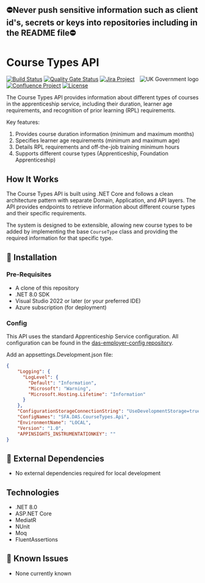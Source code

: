 ## ⛔Never push sensitive information such as client id's, secrets or keys into repositories including in the README file⛔

# Course Types API

<img src="https://avatars.githubusercontent.com/u/9841374?s=200&v=4" align="right" alt="UK Government logo">

[![Build Status](https://dev.azure.com/sfa-gov-uk/Digital%20Apprenticeship%20Service/_apis/build/status/das-coursetypes-api?branchName=master)](https://dev.azure.com/sfa-gov-uk/Digital%20Apprenticeship%20Service/_build/latest?definitionId=_projectid_&branchName=master)
[![Quality Gate Status](https://sonarcloud.io/api/project_badges/measure?project=_projectId_&metric=alert_status)](https://sonarcloud.io/dashboard?id=_projectId_)
[![Jira Project](https://img.shields.io/badge/Jira-Project-blue)](https://skillsfundingagency.atlassian.net/secure/RapidBoard.jspa?rapidView=564&projectKey=APPMAN)
[![Confluence Project](https://img.shields.io/badge/Confluence-Project-blue)](https://skillsfundingagency.atlassian.net/wiki/spaces/_pageurl_)
[![License](https://img.shields.io/badge/license-MIT-lightgrey.svg?longCache=true&style=flat-square)](https://en.wikipedia.org/wiki/MIT_License)

The Course Types API provides information about different types of courses in the apprenticeship service, including their duration, learner age requirements, and recognition of prior learning (RPL) requirements.

Key features:
1. Provides course duration information (minimum and maximum months)
2. Specifies learner age requirements (minimum and maximum age)
3. Details RPL requirements and off-the-job training minimum hours
4. Supports different course types (Apprenticeship, Foundation Apprenticeship)

## How It Works

The Course Types API is built using .NET Core and follows a clean architecture pattern with separate Domain, Application, and API layers. The API provides endpoints to retrieve information about different course types and their specific requirements.

The system is designed to be extensible, allowing new course types to be added by implementing the base `CourseType` class and providing the required information for that specific type.

## 🚀 Installation

### Pre-Requisites

* A clone of this repository
* .NET 8.0 SDK
* Visual Studio 2022 or later (or your preferred IDE)
* Azure subscription (for deployment)

### Config

This API uses the standard Apprenticeship Service configuration. All configuration can be found in the [das-employer-config repository](https://github.com/SkillsFundingAgency/das-employer-config).

Add an appsettings.Development.json file:
```json
{
    "Logging": {
      "LogLevel": {
        "Default": "Information",
        "Microsoft": "Warning",
        "Microsoft.Hosting.Lifetime": "Information"
      }
    },
    "ConfigurationStorageConnectionString": "UseDevelopmentStorage=true;",
    "ConfigNames": "SFA.DAS.CourseTypes.Api",
    "EnvironmentName": "LOCAL",
    "Version": "1.0",
    "APPINSIGHTS_INSTRUMENTATIONKEY": ""
}
```

## 🔗 External Dependencies

* No external dependencies required for local development

## Technologies

* .NET 8.0
* ASP.NET Core
* MediatR
* NUnit
* Moq
* FluentAssertions

## 🐛 Known Issues

* None currently known